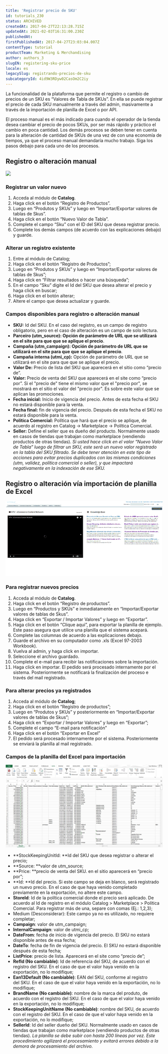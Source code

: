 ```yaml
---
title: 'Registrar precio de SKU'
id: tutorials_230
status: ARCHIVED
createdAt: 2017-04-27T22:13:28.715Z
updatedAt: 2021-02-03T16:31:00.230Z
publishedAt: 
firstPublishedAt: 2017-04-27T23:03:04.007Z
contentType: tutorial
productTeam: Marketing & Merchandising
author: authors_3
slugEN: registering-sku-price
locale: es
legacySlug: registrando-precios-de-sku
subcategoryId: 4id9W3RDyw02CasOm2C2iy
---
```


La funcionalidad de la plataforma que permite el registro o cambio de precios de un SKU es “Valores de Tabla de SKUs”. En ella se puede registrar el precio de cada SKU manualmente a través del admin, masivamente a través de la importación de planilla de Excel o por API. 

El proceso manual es el más indicado para cuando el operador de la tienda desea cambiar el precio de pocos SKUs, por ser más rápido y práctico el cambio en poca cantidad. Los demás procesos se deben tener en cuenta para la alteración de cantidad de SKUs de una vez de con una economía de tiempos, ya que el proceso manual demandaría mucho trabajo. Siga los pasos debajo para cada uno de los procesos.

## Registro o alteración manual

![](https://raw.githubusercontent.com/vtexdocs/help-center-content/refs/heads/main/docs/es/tutorials/Prices/Price%20list/registrando-precios-de-sku_1.gif)

### Registrar un valor nuevo

1. Acceda al módulo de __Catalog__.
2. Haga click en el botón “Registro de Productos”.
3. Luego en “Produtos y SKUs” y luego en “Importar/Exportar valores de tablas de Skus”.
4. Haga click en el botón “Nuevo Valor de Tabla”.
5. Complete el campo “Sku” con el ID del SKU que desea registrar precio.
6. Complete los demás campos (de acuerdo con las explicaciones debajo) y guarde.

### Alterar un registro existente

1. Entre al módulo de Catalog;
2. Haga click en el botón “Registro de Productos”;
3. Luego en “Produtos y SKUs” y luego en “Importar/Exportar valores de tablas de Skus”;
4. Haga click en “Filtrar resultados o hacer una búsqueda”;
5. En el campo “Sku” digite el Id del SKU que desea alterar el precio y haga click en buscar;
6. Haga click en el botón alterar;
7. Altere el campo que desea actualizar y guarde.

### Campos disponibles para registro o alteración manual

- **SKU:** Id del SKU. En el caso del registro, es un campo de registro obligatorio, pero en el caso de alteración es un campo de solo lectura.
- **Parceiro (utm_source): Opción de parámetro de URL que se utilizará en el site para que que se aplique el precio**.
- **Campaña (utm_campaign): Opción de parámetro de URL que se utilizará en el site para que que se aplique el precio**.
- **Campaña interna (utmi_cp):** Opción de parámetro de URL que se utilizará en el site para que que se aplique el precio.
- **Valor De:** Precio de lista del SKU que aparecerá en el sitio como “precio de”.
- **Valor:** Precio de venta del SKU que aparecerá en el site como “precio por”. Si el "precio de" tiene el mismo valor que el "precio por", se mostrará en el sitio el valor del "precio por". Es sobre este valor que se aplican las promociones.
- **Fecha inicial:** Inicio de vigencia del precio. Antes de esta fecha el SKU no estará disponible para la venta.
- **Fecha final:** fin de vigencia del precio. Después de esta fecha el SKU no estará disponible para la venta.
- **Política Comercial:** Política que hará que el precio se aplique, de acuerdo al registro en Catalog -> Marketplace -> Política Comercial.
- **Seller:** Define el seller que es dueño del producto. Normalmente usado en casos de tiendas que trabajan como marketplace (vendiendo productos de otras tiendas).
_Si usted hace click en el valor “Nuevo Valor de Tabla” luego de filtrar un SKU, este será un nuevo valor registrado en la tabla del SKU filtrado. Se debe tener atención en este tipo de acciones para evitar precios duplicados con las mismas condiciones (utm, validez, política comercial o seller), y que impactará negativamente en la indexación de ese SKU._

## Registro o alteración vía importación de planilla de Excel

![](https://raw.githubusercontent.com/vtexdocs/help-center-content/refs/heads/main/docs/es/tutorials/Prices/Price%20list/registrando-precios-de-sku_2.gif)

### Para registrar nuevos precios

1. Acceda al módulo de __Catalog__.
2. Haga click en el botón “Registro de productos”.
3. Luego en “Productos y SKUs” e inmediatamente en “Importar/Exportar valores de tablas de Skus”.
4. Haga click en “Exportar / Importar Valores” y luego en “Exportar”.
5. Haga click en el botón “Clique aqui”, para exportar la planilla de ejemplo. Este paso asegura que utilice una planilla que el sistema acepará.
6. Complete las columnas de acuerdo a las explicaciones debajo.
7. Guarde el archivo en su computador como .xls (Excel 97-2003 Workbook).
8. Vuelva al admin, y haga click en importar.
9. Seleccione el archivo guardado.
10. Complete el e-mail para recibir las notificaciones sobre la importación.
11. Haga click en importar. El pedido será procesado internamente por el sistema. Posteriormente se notificará la finalización del proceso e través del mail registrado.

### Para alterar precios ya registrados

1. Acceda al módulo de __Catalog__;
2. Haga click en el botón “Registro de productos”;
3. Luego en “Produtos y SKUs” y posteriormente en “Importar/Exportar valores de tablas de Skus”;
4. Haga click en “Exportar / Importar Valores” y luego en “Exportar”;
5. Complete el campo “E-mail para notificación”
6. Haga click en el botón “Exportar en Excel”
7. El pedido será procesado internamente por el sistema. Posteriormente se enviará la planilla al mail registrado.

### Campos de la planilla del Excel para importación

![](https://raw.githubusercontent.com/vtexdocs/help-center-content/refs/heads/main/docs/es/tutorials/Prices/Price%20list/registrando-precios-de-sku_3.jpg)

- **StockKeepingUnitId: **Id del SKU que desea registrar o alterar el precio;
- **Source: **valor de utm\_source;
- **Price: **precio de venta del SKU. en el sitio aparecerá en “precio por”;
- **Id: **Id del precio. Si este campo se deja en blanco, será registrado un nuevo precio. En el caso de que haya venido completado previamente en la exportación, no altere este campo.
- **StoreId**: Id de la política comercial donde el precio será aplicado. De acuerdo al Id de registro en el módulo Catalog &gt; Marketplace &gt; Política Comercial. Para registrar más de una, separe con comas (Ej.: 1,2,3);
- Medium (Desconsiderar): Este campo ya no es utilizado, no requiere completar;
- __Campaign__: valor de utm\_campaign;
- __InternalCampaign__: valor de utmi\_cp;
- __DateFrom__: fecha de inicio de vigencia del precio. El SKU no estará disponible antes de esa fecha;
- __DateTo__: fecha de fin de vigencia del precio. El SKU no estará disponible después de esta fecha;
- __ListPrice__: precio de lista. Aparecerá en el site como “precio de”;
- __RefId (No cambiable)__: Id de referencia del SKU, de acuerdo con el registro del SKU. En el caso de que el valor haya venido en la exportación, no lo modifique;
- __Ean13Default (No cambiable)__: EAN del SKU, conforme al registro del SKU. En el caso de que el valor haya venido en la exportación, no lo modifique;
- __BrandName (No cambiable)__: nombre de la marca del produto, de acuerdo con el registro del SKU. En el caso de que el valor haya venido en la exportación, no lo modifique;
- __StockKeepingUnitName (No cambiable)__: nombre del SKU, de acuerdo con el registro del SKU. En el caso de que el valor haya venido en la exportación, no lo modifique;
- __SellerId__: Id del seller dueño del SKU. Normalmente usado en casos de tiendas que trabajan como marketplace (vendiendo productos de otras tiendas).
_La planilla se debe subir con hasta 200 líneas por vez. Este procedimiento agilizará el procesamiento y evitará errores debido a la demora de procesamiento del archivo._
